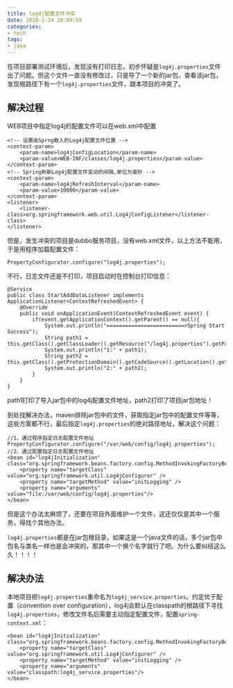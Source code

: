 ```yaml
---
title: log4j配置文件冲突
date: 2018-1-24 20:09:59
categories:
- tech
tags:
- java
---
```


在项目部署测试环境后，发现没有打印日志，初步怀疑是`log4j.properties`文件出了问题。但这个文件一直没有修改过，只是导了一个新的jar包，查看该jar包，发现根路径下有一个`log4j.properties`文件，跟本项目的冲突了。

<!-- more -->

## 解决过程

WEB项目中指定log4j的配置文件可以在web.xml中配置

```
<!-- 设置由Sprng载入的Log4j配置文件位置 --> 
<context-param>
    <param-name>log4jConfigLocation</param-name>
    <param-value>WEB-INF/classes/log4j.properties</param-value>
</context-param>
<!-- Spring刷新Log4j配置文件变动的间隔,单位为毫秒 -->
<context-param>
    <param-name>log4jRefreshInterval</param-name>
    <param-value>10000</param-value>
</context-param>
<listener>
    <listener-class>org.springframework.web.util.Log4jConfigListener</listener-class>
</listener>
```

但是，发生冲突的项目是dubbo服务项目，没有web.xml文件，以上方法不能用，于是用程序加载配置文件：

```
PropertyConfigurator.configure("log4j.properties");
```

不行，日志文件还是不打印，项目启动时在控制台打印信息：

```
@Service
public class StartAddDataListener implements ApplicationListener<ContextRefreshedEvent> {
    @Override
    public void onApplicationEvent(ContextRefreshedEvent event) {
        if(event.getApplicationContext().getParent() == null){
            System.out.println("=========================>Spring Start Success");
            String path1 = this.getClass().getClassLoader().getResource("/log4j.properties").getPath();
            System.out.println("1:" + path1);
            String path2 = this.getClass().getProtectionDomain().getCodeSource().getLocation().getPath();
            System.out.println("2:" + path2);
        }
    }
}
```

path1打印了导入jar包中的log4j配置文件地址，path2打印了项目jar包地址！

到处找解决办法，maven排除jar包中的文件，获取指定jar包中的配置文件等等，这些方案都不行，最后指定`log4j.properties`的绝对路径地址，解决这个问题：

```
//1、通过程序指定日志配置文件地址
PropertyConfigurator.configure("/var/web/config/log4j.properties");
//2、通过配置指定日志配置文件地址
<bean id="log4jInitialization" class="org.springframework.beans.factory.config.MethodInvokingFactoryBean">
    <property name="targetClass" value="org.springframework.util.Log4jConfigurer" />
    <property name="targetMethod" value="initLogging" />
    <property name="arguments" value="file:/var/web/config/log4j.properties"/>
</bean>
```

但是这个办法太麻烦了，还要在项目外面维护一个文件，这还仅仅是其中一个服务，得找个其他办法。

`log4j.properties`都是在jar包根目录，如果这是一个java文件的话，多个jar包中包名与类名一样也是会冲突的，那其中一个换个名字就行了吧。为什么要纠结这么久！！！！

## 解决办法

本地项目把`log4j.properties`重命名为`log4j_service.properties`。约定优于配置（convention over configuration），log4j会默认在classpath的根路径下寻找`log4j.properties`，修改文件名后需要主动指定配置文件，配置`spring-context.xml`：

```
<bean id="log4jInitialization" class="org.springframework.beans.factory.config.MethodInvokingFactoryBean">
    <property name="targetClass" value="org.springframework.util.Log4jConfigurer" />
    <property name="targetMethod" value="initLogging" />
    <property name="arguments" value="classpath:log4j_service.properties"/>
</bean>
```

